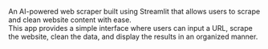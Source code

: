 An AI-powered web scraper built using Streamlit that allows users to scrape and clean website content with ease. <br>This app provides a simple interface where users can input a URL, scrape the website, clean the data, and display the results in an organized manner.